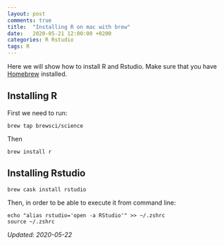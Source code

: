 ```yaml
---
layout: post
comments: true
title:  "Installing R on mac with brew"
date:   2020-05-21 12:00:00 +0200
categories: R Rstudio
tags: R
---
```



Here we will show how to install R and Rstudio. Make sure that you have [Homebrew](https://brew.sh/)
installed.

## Installing R 

First we need to run:

``` shell
brew tap brewsci/science
```

Then

``` shell
brew install r
```

## Installing Rstudio

``` shell
brew cask install rstudio
```

Then, in order to be able to execute it from command line:

``` shell
echo "alias rstudio='open -a RStudio'" >> ~/.zshrc
source ~/.zshrc
```

_Updated: 2020-05-22_


    
